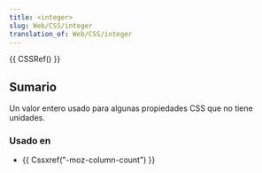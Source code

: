 ```yaml
---
title: <integer>
slug: Web/CSS/integer
translation_of: Web/CSS/integer
---
```

{{ CSSRef() }}

## Sumario

Un valor entero usado para algunas propiedades CSS que no tiene unidades.

### Usado en

- {{ Cssxref("-moz-column-count") }}
